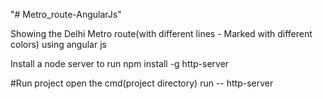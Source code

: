 "# Metro_route-AngularJs" 

Showing the Delhi Metro route(with different lines - Marked with different colors) using angular js

Install a node server to run
npm install -g http-server 

#Run project
open the cmd(project directory)
run -- http-server